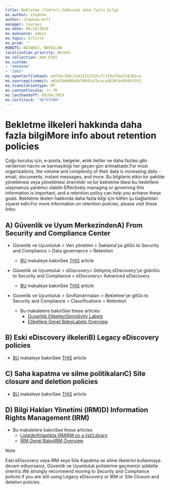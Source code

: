 ```yaml
---
title: Bekletme ilkeleri hakkında daha fazla bilgi
ms.author: stephow
author: stephow-msft
manager: laurawi
ms.date: 08/14/2019
ms.audience: admin
ms.topic: article
ms.prod: ''
ROBOTS: NOINDEX, NOFOLLOW
localization_priority: Normal
ms.collection: Adm_O365
ms.custom:
- "9000048"
- "1983"
ms.openlocfilehash: edf14c3b8c23416157325c7c319e75bd318303ca
ms.sourcegitcommit: a65d196d00adb70045af5caca9828fe44b951f61
ms.translationtype: MT
ms.contentlocale: tr-TR
ms.lasthandoff: 09/04/2019
ms.locfileid: "36753780"
---
```

# <a name="more-info-about-retention-policies"></a><span data-ttu-id="91445-102">Bekletme ilkeleri hakkında daha fazla bilgi</span><span class="sxs-lookup"><span data-stu-id="91445-102">More info about retention policies</span></span>

<span data-ttu-id="91445-103">Çoğu kuruluş için, e-posta, belgeler, anlık iletiler ve daha fazlası gibi verilerinin hacmi ve karmaşıklığı her geçen gün artmaktadır.</span><span class="sxs-lookup"><span data-stu-id="91445-103">For most organizations, the volume and complexity of their data is increasing daily - email, documents, instant messages, and more.</span></span> <span data-ttu-id="91445-104">Bu bilgilerin etkin bir şekilde yönetilmesi veya yönetilmesi önemlidir ve bir bekletme ilkesi bu hedeflere ulaşmanıza yardımcı olabilir.</span><span class="sxs-lookup"><span data-stu-id="91445-104">Effectively managing or governing this information is important, and a retention policy can help you achieve these goals.</span></span> <span data-ttu-id="91445-105">Bekletme ilkeleri hakkında daha fazla bilgi için lütfen şu bağlantıları ziyaret edin:</span><span class="sxs-lookup"><span data-stu-id="91445-105">For more information on retention policies, please visit these links:</span></span>

## <a name="a-from-security-and-compliance-center"></a><span data-ttu-id="91445-106">A) Güvenlik ve Uyum Merkezinden</span><span class="sxs-lookup"><span data-stu-id="91445-106">A) From Security and Compliance Center</span></span>

- <span data-ttu-id="91445-107">Güvenlik ve Uyumluluk > Veri yönetimi > Saklama'ya git</span><span class="sxs-lookup"><span data-stu-id="91445-107">Go to Security and Compliance > Data governance > Retention</span></span>
  - <span data-ttu-id="91445-108">[BU](https://docs.microsoft.com/office365/securitycompliance/retention-policies) makaleye bakın</span><span class="sxs-lookup"><span data-stu-id="91445-108">See [THIS](https://docs.microsoft.com/office365/securitycompliance/retention-policies) article</span></span>

- <span data-ttu-id="91445-109">Güvenlik ve Uyumluluk > eDiscovery> Gelişmiş eDiscovery'ye gidin</span><span class="sxs-lookup"><span data-stu-id="91445-109">Go to Security and Compliance > eDiscovery> Advanced eDiscovery</span></span> 
  - <span data-ttu-id="91445-110">[BU](https://docs.microsoft.com/office365/securitycompliance/ediscovery-cases) makaleye bakın</span><span class="sxs-lookup"><span data-stu-id="91445-110">See [THIS](https://docs.microsoft.com/office365/securitycompliance/ediscovery-cases) article</span></span>

- <span data-ttu-id="91445-111">Güvenlik ve Uyumluluk > Sınıflandırmaları > Bekletme'ye git</span><span class="sxs-lookup"><span data-stu-id="91445-111">Go to Security and Compliance > Classifications > Retention</span></span>
  - <span data-ttu-id="91445-112">Bu makalelere bakın</span><span class="sxs-lookup"><span data-stu-id="91445-112">See these articles</span></span>
    - [<span data-ttu-id="91445-113">Duyarlılık Etiketleri</span><span class="sxs-lookup"><span data-stu-id="91445-113">Sensitivity Labels</span></span>](https://docs.microsoft.com/office365/securitycompliance/sensitivity-labels)
    - [<span data-ttu-id="91445-114">Etiketlere Genel Bakış</span><span class="sxs-lookup"><span data-stu-id="91445-114">Labels Overview</span></span>](https://docs.microsoft.com/office365/securitycompliance/labels)

## <a name="b-legacy-ediscovery-policies"></a><span data-ttu-id="91445-115">B) Eski eDiscovery ilkeleri</span><span class="sxs-lookup"><span data-stu-id="91445-115">B) Legacy eDiscovery policies</span></span>

- <span data-ttu-id="91445-116">[BU](https://support.office.com/article/Set-up-an-eDiscovery-Center-in-SharePoint-Online-A18F8975-AA7F-43B4-A7D6-001D14744D8E) makaleye bakın</span><span class="sxs-lookup"><span data-stu-id="91445-116">See [THIS](https://support.office.com/article/Set-up-an-eDiscovery-Center-in-SharePoint-Online-A18F8975-AA7F-43B4-A7D6-001D14744D8E) article</span></span>

## <a name="c-site-closure-and-deletion-policies"></a><span data-ttu-id="91445-117">C) Saha kapatma ve silme politikaları</span><span class="sxs-lookup"><span data-stu-id="91445-117">C) Site closure and deletion policies</span></span>

- <span data-ttu-id="91445-118">[BU](https://support.office.com/article/Use-policies-for-site-closure-and-deletion-A8280D82-27FD-48C5-9ADF-8A5431208BA5) makaleye bakın</span><span class="sxs-lookup"><span data-stu-id="91445-118">See [THIS](https://support.office.com/article/Use-policies-for-site-closure-and-deletion-A8280D82-27FD-48C5-9ADF-8A5431208BA5) article</span></span>  

## <a name="d-information-rights-management-irm"></a><span data-ttu-id="91445-119">D) Bilgi Hakları Yönetimi (IRM)</span><span class="sxs-lookup"><span data-stu-id="91445-119">D) Information Rights Management (IRM)</span></span>

- <span data-ttu-id="91445-120">Bu makalelere bakın</span><span class="sxs-lookup"><span data-stu-id="91445-120">See these articles</span></span>
  - [<span data-ttu-id="91445-121">Listede/Kitaplıkta IRM</span><span class="sxs-lookup"><span data-stu-id="91445-121">IRM on a list/Library</span></span>](https://support.office.com/article/apply-information-rights-management-to-a-list-or-library-3bdb5c4e-94fc-4741-b02f-4e7cc3c54aa1)
  - [<span data-ttu-id="91445-122">IRM Genel Bakış</span><span class="sxs-lookup"><span data-stu-id="91445-122">IRM Overview</span></span>](https://support.office.com/article/create-and-apply-information-management-policies-eb501fe9-2ef6-4150-945a-65a6451ee9e9)

> [!Note]
> <span data-ttu-id="91445-123">Eski eDiscovery veya IRM veya Site Kapatma ve silme ilkelerini kullanmaya devam ediyorsanız, Güvenlik ve Uyumluluk polislerine geçmenizi şiddetle öneririz.</span><span class="sxs-lookup"><span data-stu-id="91445-123">We strongly recommend moving to Security and Compliance polices if you are still using Legacy eDiscovery or IRM or Site Closure and deletion policies.</span></span>
